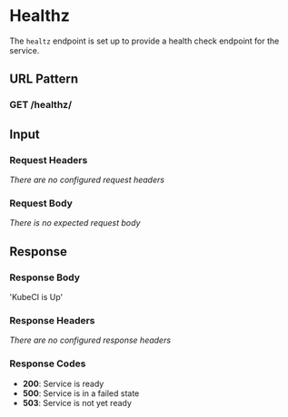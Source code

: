 # Healthz #

The `healtz` endpoint is set up to provide a health check endpoint for the service.

## URL Pattern ##

### GET /healthz/ ###

## Input ##

### Request Headers ###

*There are no configured request headers*

### Request Body ###


*There is no expected request body*

## Response ##

### Response Body ###

'KubeCI is Up'

### Response Headers ###

*There are no configured response headers*

### Response Codes ###

* **200**: Service is ready
* **500**: Service is in a failed state
* **503**: Service is not yet ready
